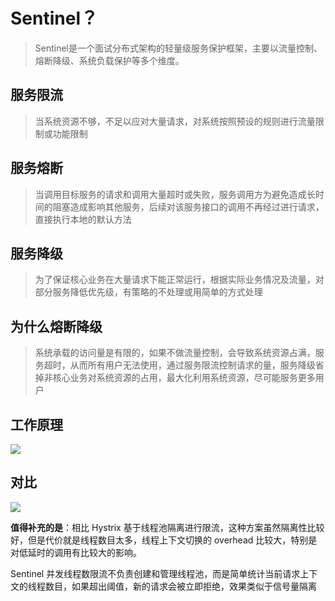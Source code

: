 # Sentinel？
> Sentinel是一个面试分布式架构的轻量级服务保护框架，主要以流量控制、熔断降级、系统负载保护等多个维度。

## 服务限流
> 当系统资源不够，不足以应对大量请求，对系统按照预设的规则进行流量限制或功能限制

## 服务熔断
> 当调用目标服务的请求和调用大量超时或失败，服务调用方为避免造成长时间的阻塞造成影响其他服务，后续对该服务接口的调用不再经过进行请求，直接执行本地的默认方法

## 服务降级
> 为了保证核心业务在大量请求下能正常运行，根据实际业务情况及流量，对部分服务降低优先级，有策略的不处理或用简单的方式处理

## 为什么熔断降级
> 系统承载的访问量是有限的，如果不做流量控制，会导致系统资源占满，服务超时，从而所有用户无法使用，通过服务限流控制请求的量，服务降级省掉非核心业务对系统资源的占用，最大化利用系统资源，尽可能服务更多用户

## 工作原理
![](https://www.javazhiyin.com/wp-content/uploads/2019/10/java6-1572258892.png)

## 对比
![](https://imgkr.cn-bj.ufileos.com/8f2cf909-4c41-47c3-89d9-d6eb2676a519.png)

**值得补充的是**：相比 Hystrix 基于线程池隔离进行限流，这种方案虽然隔离性比较好，但是代价就是线程数目太多，线程上下文切换的 overhead 比较大，特别是对低延时的调用有比较大的影响。

Sentinel 并发线程数限流不负责创建和管理线程池，而是简单统计当前请求上下文的线程数目，如果超出阈值，新的请求会被立即拒绝，效果类似于信号量隔离
